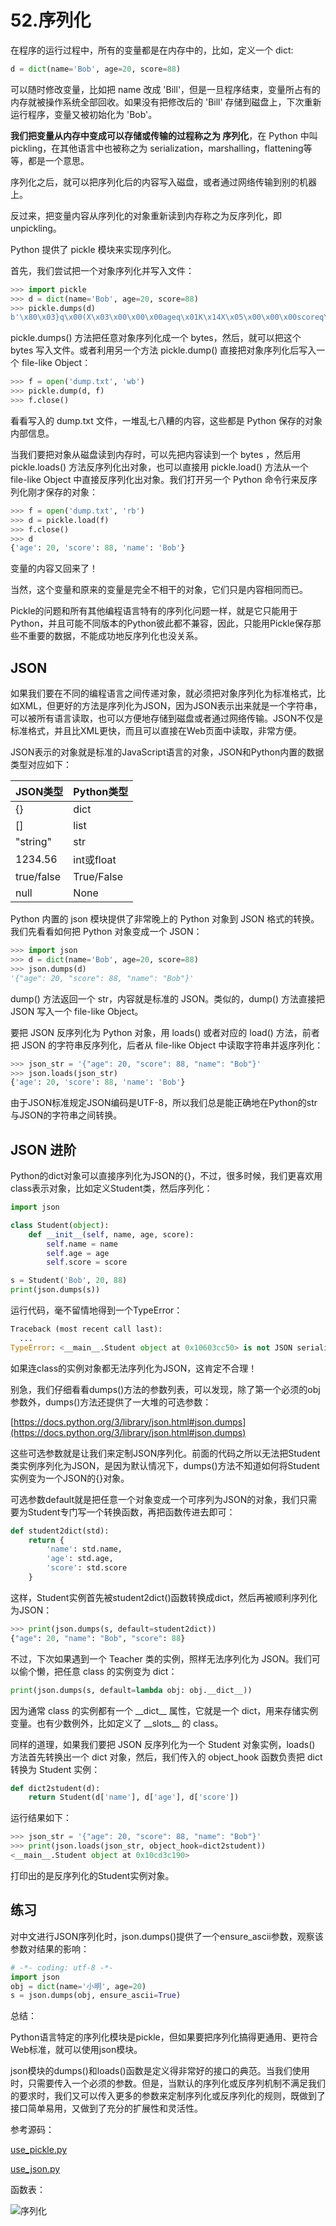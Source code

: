 # 52.序列化

在程序的运行过程中，所有的变量都是在内存中的，比如，定义一个 dict:

````python
d = dict(name='Bob', age=20, score=88)
````

可以随时修改变量，比如把 name 改成 'Bill'，但是一旦程序结束，变量所占有的内存就被操作系统全部回收。如果没有把修改后的 'Bill' 存储到磁盘上，下次重新运行程序，变量又被初始化为 'Bob'。

**我们把变量从内存中变成可以存储或传输的过程称之为 序列化**，在 Python 中叫 pickling，在其他语言中也被称之为 serialization，marshalling，flattening等等，都是一个意思。

序列化之后，就可以把序列化后的内容写入磁盘，或者通过网络传输到别的机器上。

反过来，把变量内容从序列化的对象重新读到内存称之为反序列化，即 unpickling。

Python 提供了 pickle 模块来实现序列化。

首先，我们尝试把一个对象序列化并写入文件：

````python
>>> import pickle
>>> d = dict(name='Bob', age=20, score=88)
>>> pickle.dumps(d)
b'\x80\x03}q\x00(X\x03\x00\x00\x00ageq\x01K\x14X\x05\x00\x00\x00scoreq\x02KXX\x04\x00\x00\x00nameq\x03X\x03\x00\x00\x00Bobq\x04u.'
````

pickle.dumps() 方法把任意对象序列化成一个 bytes，然后，就可以把这个 bytes 写入文件。或者利用另一个方法 pickle.dump() 直接把对象序列化后写入一个 file-like Object：

````python
>>> f = open('dump.txt', 'wb')
>>> pickle.dump(d, f)
>>> f.close()
````

看看写入的 dump.txt 文件，一堆乱七八糟的内容，这些都是 Python 保存的对象内部信息。

当我们要把对象从磁盘读到内存时，可以先把内容读到一个 bytes ，然后用 pickle.loads() 方法反序列化出对象，也可以直接用 pickle.load() 方法从一个 file-like Object 中直接反序列化出对象。我们打开另一个 Python 命令行来反序列化刚才保存的对象：

````python
>>> f = open('dump.txt', 'rb')
>>> d = pickle.load(f)
>>> f.close()
>>> d
{'age': 20, 'score': 88, 'name': 'Bob'}
````

变量的内容又回来了！

当然，这个变量和原来的变量是完全不相干的对象，它们只是内容相同而已。

Pickle的问题和所有其他编程语言特有的序列化问题一样，就是它只能用于Python，并且可能不同版本的Python彼此都不兼容，因此，只能用Pickle保存那些不重要的数据，不能成功地反序列化也没关系。


## JSON

如果我们要在不同的编程语言之间传递对象，就必须把对象序列化为标准格式，比如XML，但更好的方法是序列化为JSON，因为JSON表示出来就是一个字符串，可以被所有语言读取，也可以方便地存储到磁盘或者通过网络传输。JSON不仅是标准格式，并且比XML更快，而且可以直接在Web页面中读取，非常方便。


JSON表示的对象就是标准的JavaScript语言的对象，JSON和Python内置的数据类型对应如下：

|JSON类型|Python类型|
|--------|---------|
|{}|dict|
|[]|list|
|"string"|str|
|1234.56|int或float|
|true/false|True/False|
|null|None|

Python 内置的 json 模块提供了非常晚上的 Python 对象到 JSON 格式的转换。我们先看看如何把 Python 对象变成一个 JSON：

````python
>>> import json
>>> d = dict(name='Bob', age=20, score=88)
>>> json.dumps(d)
'{"age": 20, "score": 88, "name": "Bob"}'
````

dump() 方法返回一个 str，内容就是标准的 JSON。类似的，dump() 方法直接把 JSON 写入一个 file-like Object。

要把 JSON 反序列化为 Python 对象，用 loads() 或者对应的 load() 方法，前者把 JSON 的字符串反序列化，后者从 file-like Object 中读取字符串并返序列化：

````python
>>> json_str = '{"age": 20, "score": 88, "name": "Bob"}'
>>> json.loads(json_str)
{'age': 20, 'score': 88, 'name': 'Bob'}
````

由于JSON标准规定JSON编码是UTF-8，所以我们总是能正确地在Python的str与JSON的字符串之间转换。

## JSON 进阶

Python的dict对象可以直接序列化为JSON的{}，不过，很多时候，我们更喜欢用class表示对象，比如定义Student类，然后序列化：

````python
import json

class Student(object):
    def __init__(self, name, age, score):
        self.name = name
        self.age = age
        self.score = score

s = Student('Bob', 20, 88)
print(json.dumps(s))
````

运行代码，毫不留情地得到一个TypeError：

````python
Traceback (most recent call last):
  ...
TypeError: <__main__.Student object at 0x10603cc50> is not JSON serializable
````

如果连class的实例对象都无法序列化为JSON，这肯定不合理！

别急，我们仔细看看dumps()方法的参数列表，可以发现，除了第一个必须的obj参数外，dumps()方法还提供了一大堆的可选参数：

[https://docs.python.org/3/library/json.html#json.dumps](https://docs.python.org/3/library/json.html#json.dumps)

这些可选参数就是让我们来定制JSON序列化。前面的代码之所以无法把Student类实例序列化为JSON，是因为默认情况下，dumps()方法不知道如何将Student实例变为一个JSON的{}对象。

可选参数default就是把任意一个对象变成一个可序列为JSON的对象，我们只需要为Student专门写一个转换函数，再把函数传进去即可：

````python
def student2dict(std):
    return {
        'name': std.name,
        'age': std.age,
        'score': std.score
    }
````

这样，Student实例首先被student2dict()函数转换成dict，然后再被顺利序列化为JSON：

````python
>>> print(json.dumps(s, default=student2dict))
{"age": 20, "name": "Bob", "score": 88}
````

不过，下次如果遇到一个 Teacher 类的实例，照样无法序列化为 JSON。我们可以偷个懒，把任意 class 的实例变为 dict：

````python
print(json.dumps(s, default=lambda obj: obj.__dict__))
````

因为通常 class 的实例都有一个 \_\_dict\_\_ 属性，它就是一个 dict，用来存储实例变量。也有少数例外，比如定义了 \_\_slots\_\_ 的 class。

同样的道理，如果我们要把 JSON 反序列化为一个 Student 对象实例，loads() 方法首先转换出一个 dict 对象，然后，我们传入的 object_hook 函数负责把 dict 转换为 Student 实例：

````python
def dict2student(d):
    return Student(d['name'], d['age'], d['score'])
````

运行结果如下：

````python
>>> json_str = '{"age": 20, "score": 88, "name": "Bob"}'
>>> print(json.loads(json_str, object_hook=dict2student))
<__main__.Student object at 0x10cd3c190>
````

打印出的是反序列化的Student实例对象。

## 练习

对中文进行JSON序列化时，json.dumps()提供了一个ensure_ascii参数，观察该参数对结果的影响：

````python
# -*- coding: utf-8 -*-
import json
obj = dict(name='小明', age=20)
s = json.dumps(obj, ensure_ascii=True)
````

总结：

Python语言特定的序列化模块是pickle，但如果要把序列化搞得更通用、更符合Web标准，就可以使用json模块。

json模块的dumps()和loads()函数是定义得非常好的接口的典范。当我们使用时，只需要传入一个必须的参数。但是，当默认的序列化或反序列机制不满足我们的要求时，我们又可以传入更多的参数来定制序列化或反序列化的规则，既做到了接口简单易用，又做到了充分的扩展性和灵活性。

参考源码：

[use_pickle.py](https://github.com/michaelliao/learn-python3/blob/master/samples/io/use_pickle.py)

[use_json.py](https://github.com/michaelliao/learn-python3/blob/master/samples/io/use_json.py)


函数表：

![序列化](../images/序列化.png)
